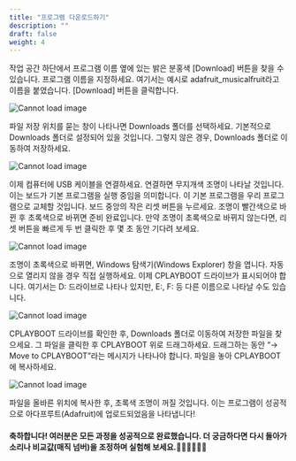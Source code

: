```yaml
---
title: "프로그램 다운로드하기"
description: ""
draft: false
weight: 4
---
```

작업 공간 하단에서 프로그램 이름 옆에 있는 밝은 분홍색 [Download] 버튼을 찾을 수 있습니다. 프로그램 이름을 지정하세요. 여기서는 예시로 adafruit_musicalfruit라고 이름을 붙였습니다. [Download] 버튼을 클릭합니다.

![Cannot load image](../img/download1.png?classes=border,shadow)

파일 저장 위치를 묻는 창이 나타나면 Downloads 폴더를 선택하세요. 기본적으로 Downloads 폴더로 설정되어 있을 것입니다. 그렇지 않은 경우, Downloads 폴더로 이동하여 저장하세요.

![Cannot load image](../img/download2.png?classes=border,shadow)

이제 컴퓨터에 USB 케이블을 연결하세요. 연결하면 무지개색 조명이 나타날 것입니다. 이는 보드가 기본 프로그램을 실행 중임을 의미합니다. 이 기본 프로그램을 우리 프로그램으로 교체할 것입니다. 보드 중앙의 작은 리셋 버튼을 누르세요. 조명이 빨간색으로 바뀐 후 초록색으로 바뀌면 준비 완료입니다. 만약 조명이 초록색으로 바뀌지 않는다면, 리셋 버튼을 빠르게 두 번 클릭한 후 몇 초 동안 기다려 보세요.

![Cannot load image](../img/download3.png?classes=border,shadow "Image taken from https://www.adafruit.com/")

조명이 초록색으로 바뀌면, Windows 탐색기(Windows Explorer) 창을 엽니다. 자동으로 열리지 않을 경우 직접 실행하세요. 이제 CPLAYBOOT 드라이브가 표시되어야 합니다. 여기서는 D: 드라이브로 나타나 있지만, E:, F: 등 다른 이름으로 나타날 수도 있습니다.

![Cannot load image](../img/download4.png?classes=border,shadow)

CPLAYBOOT 드라이브를 확인한 후, Downloads 폴더로 이동하여 저장한 파일을 찾으세요. 그 파일을 클릭한 후 CPLAYBOOT 위로 드래그하세요. 드래그하는 동안 “→ Move to CPLAYBOOT”라는 메시지가 나타나야 합니다. 파일을 놓아 CPLAYBOOT에 복사하세요.

![Cannot load image](../img/download5.png?classes=border,shadow)

파일을 올바른 위치에 복사한 후, 초록색 조명이 꺼질 것입니다. 이는 프로그램이 성공적으로 아다프루트(Adafruit)에 업로드되었음을 나타냅니다!


#### 축하합니다! 여러분은 모든 과정을 성공적으로 완료했습니다. 더 궁금하다면 다시 돌아가 소리나 비교값(매직 넘버)을 조정하며 실험해 보세요.👏🏽👏🏽👏🏽
